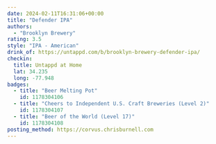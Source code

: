 ```yaml
---
date: 2024-02-11T16:31:06+00:00
title: "Defender IPA"
authors:
  - "Brooklyn Brewery"
rating: 3.5
style: "IPA - American"
drink_of: https://untappd.com/b/brooklyn-brewery-defender-ipa/
checkin:
  title: Untappd at Home
  lat: 34.235
  long: -77.948
badges:
  - title: "Beer Melting Pot"
    id: 1178304106
  - title: "Cheers to Independent U.S. Craft Breweries (Level 2)"
    id: 1178304107
  - title: "Beer of the World (Level 17)"
    id: 1178304108
posting_method: https://corvus.chrisburnell.com
---
```

